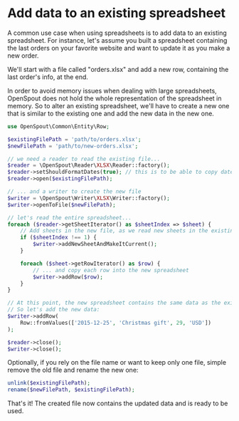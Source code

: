 # Add data to an existing spreadsheet

A common use case when using spreadsheets is to add data to an existing spreadsheet. For instance, let's assume you built a spreadsheet containing the last orders on your favorite website and want to update it as you make a new order.

We'll start with a file called "orders.xlsx" and add a new row, containing the last order's info, at the end.

In order to avoid memory issues when dealing with large spreadsheets, OpenSpout does not hold the whole representation of the spreadsheet in memory. So to alter an existing spreadsheet, we'll have to create a new one that is similar to the existing one and add the new data in the new one.

```php
use OpenSpout\Common\Entity\Row;

$existingFilePath = 'path/to/orders.xlsx';
$newFilePath = 'path/to/new-orders.xlsx';

// we need a reader to read the existing file...
$reader = \OpenSpout\Reader\XLSX\Reader::factory();
$reader->setShouldFormatDates(true); // this is to be able to copy dates
$reader->open($existingFilePath);

// ... and a writer to create the new file
$writer = \OpenSpout\Writer\XLSX\Writer::factory();
$writer->openToFile($newFilePath);

// let's read the entire spreadsheet...
foreach ($reader->getSheetIterator() as $sheetIndex => $sheet) {
    // Add sheets in the new file, as we read new sheets in the existing one
    if ($sheetIndex !== 1) {
        $writer->addNewSheetAndMakeItCurrent();
    }

    foreach ($sheet->getRowIterator() as $row) {
        // ... and copy each row into the new spreadsheet
        $writer->addRow($row);
    }
}

// At this point, the new spreadsheet contains the same data as the existing one.
// So let's add the new data:
$writer->addRow(
    Row::fromValues(['2015-12-25', 'Christmas gift', 29, 'USD'])
);

$reader->close();
$writer->close();
```

Optionally, if you rely on the file name or want to keep only one file, simple remove the old file and rename the new one:

```php
unlink($existingFilePath);
rename($newFilePath, $existingFilePath);
```

That's it! The created file now contains the updated data and is ready to be used.
